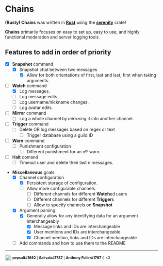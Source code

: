 # Chains

**(Rusty) Chains** was written in [**Rust**](https://www.rust-lang.org/) using the [**serenity**](https://docs.rs/serenity/latest/serenity/index.html) crate!

**Chains** primarily focuses on easy to set up, easy to use, and highly functional moderation and server logging tools.

## **Features to add** in order of priority

- [x] **Snapshot** command
    - [x] Snapshot chat between two messages
        - [x] Allow for both orientations of first, last and last, first when taking arguments.
- [ ] **Watch** command
    - [x] Log messages.
    - [ ] Log message edits.
    - [ ] Log username/nickname changes.
    - [ ] Log avatar edits.
- [ ] **Mirror** command
    - [ ] Log a whole channel by *mirroring* it into another channel.
- [ ] **Trigger** command
    - [ ] Delete OR log messages based on regex or text
        - [ ] Trigger database using a guild ID
- [ ] **Warn** command
    - [ ] Punishment configuration
        - [ ] Different punishment for an n<sup><sub>th</sub></sup> warn.
- [ ] **Halt** comand
    - [ ] Timeout user and delete their last n messages.
- **Miscellaneous** goals
    - [x] Channel configuration
        - [x] Persistent storage of configuration.
        - [ ] Allow more configurable channels
            - [ ] Different channels for different **Watch**ed users
            - [ ] Different channels for different **Trigger**s
            - [ ] Allow to specify channels on **Snapshot**
    - [x] Argument parsing
        - [x] Generally allow for any identifying data for an argument interchangeably
            - [x] Message links and IDs are interchangeable
            - [x] User mentions and IDs are interchangeable
            - [x] Channel mention, links and IDs are interchangeable
    - [ ] Add commands and how to use them to the README
    
---
<img src="http://www.apkmirror.com/wp-content/uploads/2016/07/577d7444b1370.png" alt="Discord" width="20"/> <sup>**pepsalt#1662** | **Salivala#1787** | **Anthony Fuller#1767** :) <3 </sup> 

